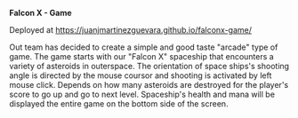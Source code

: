 **Falcon X - Game**

Deployed at https://juanjmartinezguevara.github.io/falconx-game/

Out team has decided to create a simple and good taste "arcade" type of game.
The game starts with our "Falcon X" spaceship that encounters a variety of asteroids in outerspace.
The orientation of space ships's shooting angle is directed by the mouse coursor and shooting is activated by left mouse click.
Depends on how many asteroids are destroyed for the player's score to go up and go to next level.
Spaceship's health and mana will be displayed the entire game on the bottom side of the screen.
